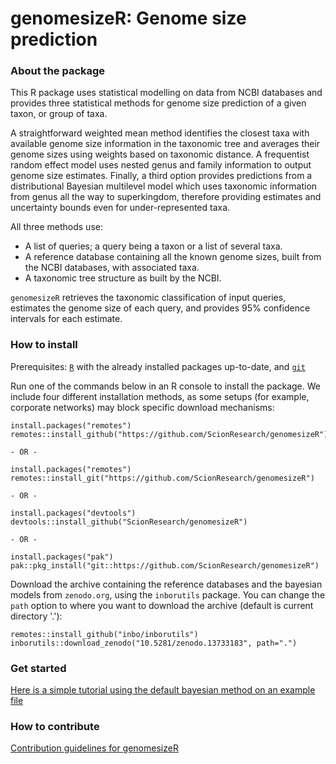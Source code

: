 # genomesizeR: Genome size prediction

### About the package

This R package uses statistical modelling on data from NCBI databases and provides three statistical methods for genome size prediction of a given taxon, or group of taxa. 

A straightforward weighted mean method identifies the closest taxa with available genome size information in the taxonomic tree and averages their genome sizes using weights based on taxonomic distance. A frequentist random effect model uses nested genus and family information to output genome size estimates. Finally, a third option provides predictions from a distributional Bayesian multilevel model which uses taxonomic information from genus all the way to superkingdom, therefore providing estimates and uncertainty bounds even for under-represented taxa.

All three methods use:

  - A list of queries; a query being a taxon or a list of several taxa.
  - A reference database containing all the known genome sizes, built from the NCBI databases, with associated taxa.
  - A taxonomic tree structure as built by the NCBI.

`genomesizeR` retrieves the taxonomic classification of input queries, estimates the genome size of each query, and provides 95% confidence intervals for each estimate.

### How to install

Prerequisites: [`R`](https://www.r-project.org/) with the already installed packages up-to-date, and [`git`](https://git-scm.com/downloads)

Run one of the commands below in an R console to install the package. We include four different installation methods, as some setups (for example, corporate networks) may block specific download mechanisms:

```
install.packages("remotes")
remotes::install_github("https://github.com/ScionResearch/genomesizeR")

- OR -

install.packages("remotes")
remotes::install_git("https://github.com/ScionResearch/genomesizeR")

- OR -

install.packages("devtools")
devtools::install_github("ScionResearch/genomesizeR")

- OR -

install.packages("pak")
pak::pkg_install("git::https://github.com/ScionResearch/genomesizeR")
```

Download the archive containing the reference databases and the bayesian models from `zenodo.org`, using the `inborutils` package. You can change the `path` option to where you want to download the archive (default is current directory '.'):

```
remotes::install_github("inbo/inborutils")
inborutils::download_zenodo("10.5281/zenodo.13733183", path=".")
```

### Get started

[Here is a simple tutorial using the default bayesian method on an example file](https://scionresearch.github.io/genomesizeR/articles/getstarted.html)

### How to contribute 

[Contribution guidelines for genomesizeR](CONTRIBUTING.md)


